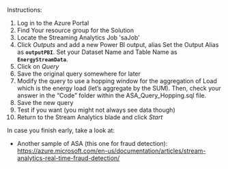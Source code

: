 Instructions:

1.  Log in to the Azure Portal
2.  Find Your resource group for the Solution
3.  Locate the Streaming Analytics Job '<name>saJob'
4.  Click *Outputs* and add a new Power BI output, alias Set the Output Alias as **`outputPBI`**. Set your Dataset Name and Table Name as **`EnergyStreamData`**. 
5.  Click on *Query*
6.  Save the original query somewhere for later
7.  Modify the query to use a hopping window for the aggregation of Load which is the energy load (let’s aggregate by the SUM).  Then, check your answer in the “Code” folder within the ASA_Query_Hopping.sql file.
8.  Save the new query
9.  Test if you want (you might not always see data though)
9.  Return to the Stream Analytics blade and click *Start*


In case you finish early, take a look at:
 - Another sample of ASA (this one for fraud detection):  https://azure.microsoft.com/en-us/documentation/articles/stream-analytics-real-time-fraud-detection/
